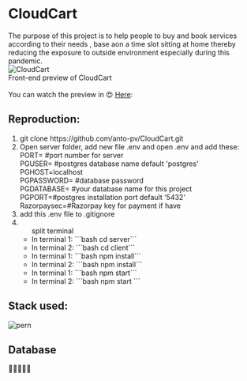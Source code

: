 # CloudCart
The purpose of this project is to help people to buy and book services according to their needs , base aon a time slot sitting at home thereby reducing the exposure to outside environment especially during this pandemic.
<br>
![CloudCart](https://github.com/anto-pv/CloudCart-Preview/blob/main/public/images/logo_new.png)
<br>
Front-end preview of CloudCart<br><br>
You can watch the preview in :heart_eyes: [Here](https://anto-pv.github.io/CloudCart-Preview/):<br>

## Reproduction:
<ol>
<li>
git clone https://github.com/anto-pv/CloudCart.git
</li>
<li>Open server folder, add new file .env and open .env and add these:
<br>PORT= #port number for server<br>	
PGUSER= #postgres database name default 'postgres'	<br>
PGHOST=localhost<br>	
PGPASSWORD= #database password	<br>
PGDATABASE= #your database name for this project<br>
PGPORT=#postgres installation port default '5432'<br>
Razorpaysec=#Razorpay key for payment if have
</li><li>add this .env file to .gitignore</li><li><ul>split terminal
<li>In terminal 1:
```bash
cd server```</li>
<li>In terminal 2:
```bash
cd client```</li>
<li>In terminal 1:
```bash
npm install```</li>
<li>In terminal 2:
```bash
npm install```</li><li>In terminal 1:
```bash
npm start```</li><li>In terminal 2:
```bash
npm start
```</li></ul></li></ol>

## Stack used:

![pern](https://sitepoint.us/img/coupons/pern-stack-build-a-yelp-clone-postgresexpressreactnode.png)


## Database 
:elephant::elephant::elephant::elephant::elephant:
